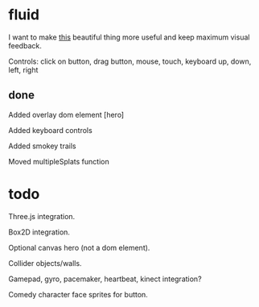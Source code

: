 # fluid
I want to make [this](https://github.com/PavelDoGreat/WebGL-Fluid-Simulation/) beautiful thing more useful and keep maximum visual feedback.

Controls: click on button, drag button, mouse, touch, keyboard up, down, left, right

## done
Added overlay dom element [hero]

Added keyboard controls

Added smokey trails

Moved multipleSplats function

# todo
Three.js integration.

Box2D integration.

Optional canvas hero (not a dom element).

Collider objects/walls.

Gamepad, gyro, pacemaker, heartbeat, kinect integration?

Comedy character face sprites for button.
